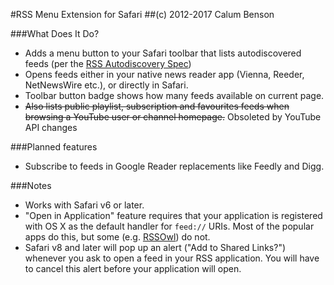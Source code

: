 #RSS Menu Extension for Safari
##(c) 2012-2017 Calum Benson

###What Does It Do?

* Adds a menu button to your Safari toolbar that lists autodiscovered feeds (per the [RSS Autodiscovery Spec](http://www.rssboard.org/rss-autodiscovery))
* Opens feeds either in your native news reader app (Vienna, Reeder, NetNewsWire etc.), or directly in Safari.
* Toolbar button badge shows how many feeds available on current page.
* ~~Also lists public playlist, subscription and favourites feeds when browsing a YouTube user or channel homepage.~~ Obsoleted by YouTube API changes 

###Planned features

* Subscribe to feeds in Google Reader replacements like Feedly and Digg.

###Notes

* Works with Safari v6 or later. 
* "Open in Application" feature requires that your application is registered with OS X as the default handler for `feed://` URIs. Most of the popular apps do this, but some (e.g. [RSSOwl](http://www.rssowl.org)) do not.
* Safari v8 and later will pop up an alert ("Add to Shared Links?") whenever you ask to open a feed in your RSS application. You will have to cancel this alert before your application will open.
